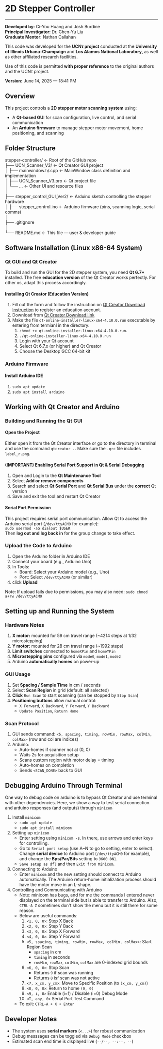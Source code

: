 # 2D Stepper Controller #

---

**Developed by:** Ci-You Huang and Josh Burdine  
**Principal Investigator:** Dr. Chen-Yu Liu  
**Graduate Mentor:** Nathan Callahan  

This code was developed for the **UCNτ project** conducted at the **University of Illinois Urbana-Champaign** and **Los Alamos National Laboratory**, as well as other affiliated research facilities.

Use of this code is permitted **with proper reference** to the original authors and the UCNτ project.

**Version:** June 14, 2025 — 18:41 PM

## Overview ##

This project controls a **2D stepper motor scanning system** using:
- A **Qt-based GUI** for scan configuration, live control, and serial communication
- An **Arduino firmware** to manage stepper motor movement, home positioning, and scanning

## Folder Structure ##

stepper-controller/            ← Root of the GitHub repo <br>
├── UCN_Scanner_V3/            ← Qt Creator GUI project <br>
│   ├── mainwindow.h/.cpp      ← MainWindow class definition and implementation <br>
│   ├── UCN_Scanner_V3.pro     ← Qt project file <br>
│   └── ...                    ← Other UI and resource files <br>
│ <br>
├── stepper_control_GUI_Ver2/  ← Arduino sketch controlling the stepper hardware <br>
│   ├── stepper_control.ino    ← Arduino firmware (pins, scanning logic, serial comms) <br>
│ <br>
├── .gitignore                 <br>
│ <br>
└── README.md                  ← This file — user & developer guide <br>

## Software Installation (Linux x86-64 System) ##

### Qt GUI and Qt Creator ###

To build and run the GUI for the 2D stepper system, you need **Qt 6.7+** installed. The free **education version** of the Qt Creator works perfectly. For other os, adapt this process accordingly. 

#### Installing Qt Creator (Education Version)

1. Fill out the form and follow the instruction on [Qt Creator Download Instruction](https://www.qt.io/qt-educational-license) to register an education account.
2. Download from [Qt Creator Download link](https://www.qt.io/download-qt-installer)
3. Make the file ``qt-online-installer-linux-x64-4.10.0.run`` executable by entering from termianl in the directory:
   1) ``chmod +x qt-online-installer-linux-x64-4.10.0.run``.
   2) ``./qt-online-installer-linux-x64-4.10.0.run``
   3) Login with your Qt account
   4) Select Qt 6.7.x (or higher) and Qt Creator
   5) Choose the Desktop GCC 64-bit kit

### Arduino Firmware ###

#### Install Arduino IDE ####

1. ``sudo apt update``
2. ``sudo apt install arduino``

## Working with Qt Creator and Arduino ##

### Building and Running the Qt GUI


#### Open the Project ####

Either open it from the Qt Creator interface or go to the directory in terminal and use the command ``qtcreator .``. Make sure the ``.qrc`` file includes ``label_r.png``.

#### (IMPORTANT) Enabling Serial Port Support in Qt & Serial Debugging ####

1. Open and Login to the **Qt Maintenance Tool**
2. Select **Add or remove components**
3. Search and select **Qt Serial Port** and **Qt Serial Bus** under the **correct** Qt version
4. Save and exit the tool and restart Qt Creator

#### Serial Port Permission ####

This project requires serial port communication. Allow Qt to access the Arduino serial port (``/dev/ttyACM0`` for example): <br>
``sudo usermod -aG dialout $USER`` <br>
Then **log out and log back in** for the group change to take effect.

### Upload the Code to Arduino ###

1. Open the Arduino folder in Arduino IDE
2. Connect your board (e.g., Arduino Uno)
3. In Tools:
   - Board: Select your Arduino model (e.g., Uno)
   - Port: Select ``/dev/ttyACM0`` (or similar)
4. click **Upload**

Note: If upload fails due to permissions, you may also need: ``sudo chmod a+rw /dev/ttyACM0``

## Setting up and Running the System ##

### Hardware Notes ###

1. **X motor:** mounted for 59 cm travel range (~4214 steps at 1/32 microstepping)
2. **Y motor:** mounted for 28 cm travel range (~1992 steps)
3. **Limit switches** connected to ``homeXPin`` and ``homeYPin``
4. **Microstepping pins** configured via ``mode0``, ``mode1``, ``mode2``
5. Arduino **automatically homes** on power-up

### GUI Usage ###

1. Set **Spacing / Sample Time** in cm / seconds
2. Select **Scan Region** in grid (default: all selected)
3. **Click** ``Run Scan`` to start scanning (can be stopped by ``Stop Scan``)
4. **Positioning buttons** allow manual control:
   - ``X Forward``, ``X Backward``, ``Y Forward``, ``Y Backward``
   - ``Update Position``, ``Return Home``

### Scan Protocol ###

1. GUI sends command: ``<5, spacing, timing, rowMin, rowMax, colMin, colMax>`` (row and col are indices)
2. Arduino:
   - Auto-homes if scanner not at (0, 0)
   - Waits 2s for acquisition setup
   - Scans custom region with motor delay = timing
   - Auto-homes on completion
   - Sends ``<SCAN_DONE>`` back to GUI

## Debugging Arduino Through Terminal ##

One way to debug code on arduino is to bypass Qt Creator and use terminal with other dependencies. Here, we show a way to test serial connection and arduino responses (and outputs) through ``minicom``

1. Install ``minicom``
   - ``sudo apt update``
   - ``sudo apt install minicom``
2. Setting up ``minicom``
   - Enter setting using ``minicom -s``. In there, use arrows and enter keys for controlling.
   - Go to ``Serial port setup`` (use A~N to go to setting, enter to select). Change **serial device** to Arduino port (``/dev/ttyACM0`` for example), and change the **Bps/Par/Bits** setting to ``9600 8N1``.
   - ``Save setup as dfl`` and then ``Exit from Minicom``.
3. Connecting to Arduino
   - Enter ``minicom`` and the new setting should connect to Arduino automatically. The Arduino return-home initialization process should have the motor move in an L-shape.
4. Controlling and Communicating with Arduino
   - Note: minicom has bugs, and for me the commands I entered never displayed on the terminal side but is able to transfer to Arduino. Also, ``CTRL-A Z`` sometimes don't show the menu but it is still there for some reason.
   - Below are useful commands:
     1) ``<1, 0, 0>``: Step X Back
     2) ``<2, 0, 0>``: Step Y Back
     3) ``<3, 0, 0>``: Step X Forward
     4) ``<4, 0, 0>``: Step Y Forward
     5) ``<5, spacing, timing, rowMin, rowMax, colMin, colMax>``: Start Region Scan
        - ``spacing`` in cm
        - ``timing`` in seconds
        - ``rowMin``, ``rowMax``, ``colMin``, ``colMax`` are 0-indexed grid bounds
     6) ``<6, 0, 0>``: Stop Scan
        - Returns ``9`` if scan was running
        - Returns ``0`` isf scan was not active
     7) ``<7, x_cm, y_cm>``: Move to Specific Position (to ``(x_cm, y_cm)``)
     8) ``<8, 0, 0>``: Return to home ``(0, 0)``
     9) ``<9, i, 0>`` Enable (i=1) / Disable (i=0) Debug Mode
     10) ``<T, any, 0>`` Serial Port Test Command
   - To exit: ``CTRL-A + X + Enter``

## Developer Notes ##

- The system uses **serial markers** (``<...>``) for robust communication
- Debug messsages can be toggled via ``Debug Mode`` checkbox
- Estimated scan end time is displayed live (``--/--, --:--, --``)
